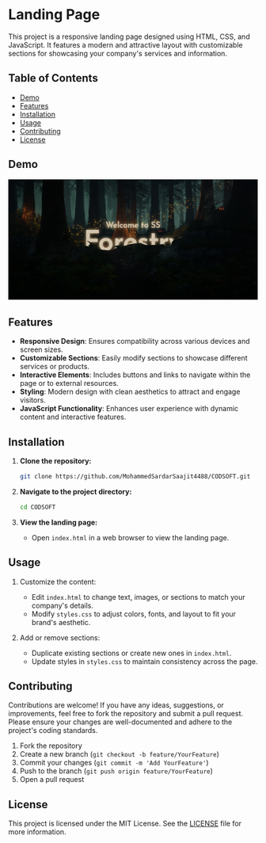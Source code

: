 # Landing Page

This project is a responsive landing page designed using HTML, CSS, and JavaScript. It features a modern and attractive layout with customizable sections for showcasing your company's services and information.

## Table of Contents

- [Demo](#demo)
- [Features](#features)
- [Installation](#installation)
- [Usage](#usage)
- [Contributing](#contributing)
- [License](#license)

## Demo

![Landing Page Preview](landing%20page/Preview.png)

## Features

- **Responsive Design**: Ensures compatibility across various devices and screen sizes.
- **Customizable Sections**: Easily modify sections to showcase different services or products.
- **Interactive Elements**: Includes buttons and links to navigate within the page or to external resources.
- **Styling**: Modern design with clean aesthetics to attract and engage visitors.
- **JavaScript Functionality**: Enhances user experience with dynamic content and interactive features.

## Installation

1. **Clone the repository:**

    ```sh
    git clone https://github.com/MohammedSardarSaajit4488/CODSOFT.git
    ```

2. **Navigate to the project directory:**

    ```sh
    cd CODSOFT
    ```

3. **View the landing page:**

    - Open `index.html` in a web browser to view the landing page.

## Usage

1. Customize the content:
   - Edit `index.html` to change text, images, or sections to match your company's details.
   - Modify `styles.css` to adjust colors, fonts, and layout to fit your brand's aesthetic.

2. Add or remove sections:
   - Duplicate existing sections or create new ones in `index.html`.
   - Update styles in `styles.css` to maintain consistency across the page.

## Contributing

Contributions are welcome! If you have any ideas, suggestions, or improvements, feel free to fork the repository and submit a pull request. Please ensure your changes are well-documented and adhere to the project's coding standards.

1. Fork the repository
2. Create a new branch (`git checkout -b feature/YourFeature`)
3. Commit your changes (`git commit -m 'Add YourFeature'`)
4. Push to the branch (`git push origin feature/YourFeature`)
5. Open a pull request

## License

This project is licensed under the MIT License. See the [LICENSE](LICENSE) file for more information.
